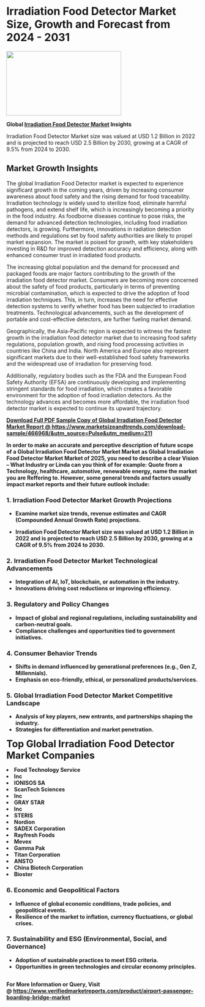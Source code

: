 <H1>Irradiation Food Detector Market Size, Growth and Forecast from 2024 - 2031</H1><img class="aligncenter size-medium wp-image-584254" src="https://thirdeyenews.in/wp-content/uploads/2024/09/Global-Market-Research-300x168.jpeg" alt="" width="300" height="168" /><p><strong>Global&nbsp;<a href="https://www.marketsizeandtrends.com/download-sample/466968/&amp;utm_source=Pulse&amp;utm_medium=211">Irradiation Food Detector Market</a> Insights</strong></p><p>Irradiation Food Detector Market size was valued at USD 1.2 Billion in 2022 and is projected to reach USD 2.5 Billion by 2030, growing at a CAGR of 9.5% from 2024 to 2030.</p><p><h2>Market Growth Insights</h2> <p>The global Irradiation Food Detector market is expected to experience significant growth in the coming years, driven by increasing consumer awareness about food safety and the rising demand for food traceability. Irradiation technology is widely used to sterilize food, eliminate harmful pathogens, and extend shelf life, which is increasingly becoming a priority in the food industry. As foodborne diseases continue to pose risks, the demand for advanced detection technologies, including food irradiation detectors, is growing. Furthermore, innovations in radiation detection methods and regulations set by food safety authorities are likely to propel market expansion. The market is poised for growth, with key stakeholders investing in R&D for improved detection accuracy and efficiency, along with enhanced consumer trust in irradiated food products.</p> <p><strong><a href="#"></a></strong></p> <p>The increasing global population and the demand for processed and packaged foods are major factors contributing to the growth of the irradiation food detector market. Consumers are becoming more concerned about the safety of food products, particularly in terms of preventing microbial contamination, which is expected to drive the adoption of food irradiation techniques. This, in turn, increases the need for effective detection systems to verify whether food has been subjected to irradiation treatments. Technological advancements, such as the development of portable and cost-effective detectors, are further fueling market demand.</p> <p>Geographically, the Asia-Pacific region is expected to witness the fastest growth in the irradiation food detector market due to increasing food safety regulations, population growth, and rising food processing activities in countries like China and India. North America and Europe also represent significant markets due to their well-established food safety frameworks and the widespread use of irradiation for preserving food.</p> <p>Additionally, regulatory bodies such as the FDA and the European Food Safety Authority (EFSA) are continuously developing and implementing stringent standards for food irradiation, which creates a favorable environment for the adoption of food irradiation detectors. As the technology advances and becomes more affordable, the irradiation food detector market is expected to continue its upward trajectory.</p> <p><strong><a href="#"></p><p><span class=""><strong>Download Full PDF Sample Copy of Global Irradiation Food Detector Market Report</strong> @ <a href="https://www.marketsizeandtrends.com/download-sample/466968/&amp;utm_source=Pulse&amp;utm_medium=211" target="_blank">https://www.marketsizeandtrends.com/download-sample/466968/&amp;utm_source=Pulse&amp;utm_medium=211</a></span></p><p>In order to make an accurate and perceptive description of future scope of a Global&nbsp;Irradiation Food Detector Market Market as Global&nbsp;Irradiation Food Detector Market Market of 2025, you need to describe a clear Vision &ndash; What Industry or Linda can you think of for example: Quote from a Technology, healthcare, automotive, renewable energy, name the market you are Reffering to. However, some general trends and factors usually impact market reports and their future outlook include:</p><h3>1.&nbsp;<strong>Irradiation Food Detector Market Growth Projections</strong></h3><ul><li>Examine market size trends, revenue estimates and CAGR (Compounded Annual Growth Rate) projections.</li><li><p>Irradiation Food Detector Market size was valued at USD 1.2 Billion in 2022 and is projected to reach USD 2.5 Billion by 2030, growing at a CAGR of 9.5% from 2024 to 2030.</p></li></ul><h3>2.&nbsp;<strong>Irradiation Food Detector Market Technological Advancements</strong></h3><ul><li>Integration of AI, IoT, blockchain, or automation in the industry.</li><li>Innovations driving cost reductions or improving efficiency.</li></ul><h3>3.&nbsp;<strong>Regulatory and Policy Changes</strong></h3><ul><li>Impact of global and regional regulations, including sustainability and carbon-neutral goals.</li><li>Compliance challenges and opportunities tied to government initiatives.</li></ul><h3>4.&nbsp;<strong>Consumer Behavior Trends</strong></h3><ul><li>Shifts in demand influenced by generational preferences (e.g., Gen Z, Millennials).</li><li>Emphasis on eco-friendly, ethical, or personalized products/services.</li></ul><h3>5.&nbsp;<strong>Global Irradiation Food Detector Market Competitive Landscape</strong></h3><ul><li>Analysis of key players, new entrants, and partnerships shaping the industry.</li><li>Strategies for differentiation and market penetration.</li></ul><p data-pm-slice="1 1 []"><span style="color: inherit; font-family: inherit; font-size: 25px;">Top Global Irradiation Food Detector Market Companies</span></p><div class="" data-test-id=""><p><li>Food Technology Service</li><li> Inc</li><li> IONISOS SA</li><li> ScanTech Sciences</li><li> Inc</li><li> GRAY STAR</li><li> Inc</li><li> STERIS</li><li> Nordion</li><li> SADEX Corporation</li><li> Rayfresh Foods</li><li> Mevex</li><li> Gamma Pak</li><li> Titan Corporation</li><li> ANSTO</li><li> China Biotech Corporation</li><li> Bioster</li></p></div><h3>6.&nbsp;<strong>Economic and Geopolitical Factors</strong></h3><ul><li>Influence of global economic conditions, trade policies, and geopolitical events.</li><li>Resilience of the market to inflation, currency fluctuations, or global crises.</li></ul><h3>7.&nbsp;<strong>Sustainability and ESG (Environmental, Social, and Governance)</strong></h3><ul><li>Adoption of sustainable practices to meet ESG criteria.</li><li>Opportunities in green technologies and circular economy principles.</li></ul><h2><strong style="font-size: 14px;">For More Information or Query, Visit @&nbsp;</strong><a style="background-color: #ffffff; font-size: 14px;" href="https://www.marketsizeandtrends.com/report/irradiation-food-detector-market/" target="_blank">https://www.verifiedmarketreports.com/product/airport-passenger-boarding-bridge-market</a></h2>
